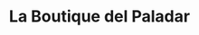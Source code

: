 ---
title: "La Boutique del Paladar"
url: /ciudad-guayana-puerto-ordaz/la-boutique-del-paladar/
shop: Konditorei
---